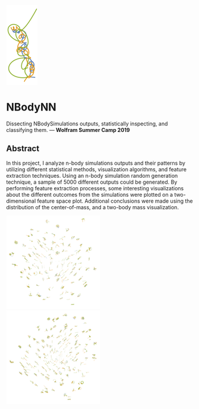 <img src="./src/Random3NB.png" width="85px;" height="216px;">

<h1>NBodyNN</h1>
<p>Dissecting NBodySimulations outputs, statistically inspecting, and classifying them. — <b>Wolfram Summer Camp 2019</b></p>

<h2>Abstract</h2>
<p>In this project, I analyze n-body simulations outputs and their patterns by utilizing different statistical methods, visualization algorithms, and feature extraction techniques. Using an n-body simulation random generation technique, a sample of 5000 different outputs could be generated. By performing feature extraction processes, some interesting visualizations about the different outcomes from the simulations were plotted on a two-dimensional feature space plot. Additional conclusions were made using the distribution of the center-of-mass, and a two-body mass visualization.</p>

<img src="./src/Viz_A.png" width="50%;" height="50%;">
<img src="./src/Viz_B.png" width="50%;" height="50%;">
